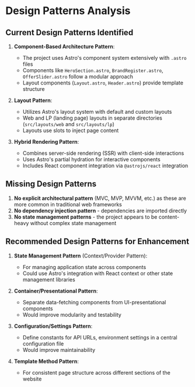 # Design Patterns Analysis

## Current Design Patterns Identified

1. **Component-Based Architecture Pattern**:
   - The project uses Astro's component system extensively with `.astro` files
   - Components like `HeroSection.astro`, `BrandRegister.astro`, `OfferSlider.astro` follow a modular approach
   - Layout components (`Layout.astro`, `Header.astro`) provide template structure

2. **Layout Pattern**:
   - Utilizes Astro's layout system with default and custom layouts
   - Web and LP (landing page) layouts in separate directories (`src/layouts/web` and `src/layouts/lp`)
   - Layouts use slots to inject page content

3. **Hybrid Rendering Pattern**:
   - Combines server-side rendering (SSR) with client-side interactions
   - Uses Astro's partial hydration for interactive components
   - Includes React component integration via `@astrojs/react` integration

## Missing Design Patterns

1. **No explicit architectural pattern** (MVC, MVP, MVVM, etc.) as these are more common in traditional web frameworks
2. **No dependency injection pattern** - dependencies are imported directly
3. **No state management patterns** - the project appears to be content-heavy without complex state management

## Recommended Design Patterns for Enhancement

1. **State Management Pattern** (Context/Provider Pattern):
   - For managing application state across components
   - Could use Astro's integration with React context or other state management libraries

2. **Container/Presentational Pattern**:
   - Separate data-fetching components from UI-presentational components
   - Would improve modularity and testability

3. **Configuration/Settings Pattern**:
   - Define constants for API URLs, environment settings in a central configuration file
   - Would improve maintainability

4. **Template Method Pattern**:
   - For consistent page structure across different sections of the website